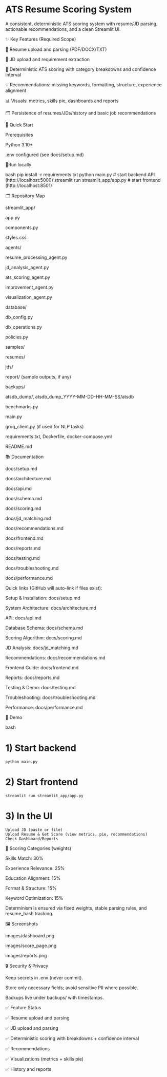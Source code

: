 # ATS Resume Scoring System

A consistent, deterministic ATS scoring system with resume/JD parsing, actionable recommendations, and a clean Streamlit UI.

✨ Key Features (Required Scope)

📄 Resume upload and parsing (PDF/DOCX/TXT)

📑 JD upload and requirement extraction

🎯 Deterministic ATS scoring with category breakdowns and confidence interval

💡 Recommendations: missing keywords, formatting, structure, experience alignment

📊 Visuals: metrics, skills pie, dashboards and reports

🗂️ Persistence of resumes/JDs/history and basic job recommendations

🚀 Quick Start

Prerequisites

Python 3.10+

.env configured (see docs/setup.md)

🎈Run locally

bash
pip install -r requirements.txt
python main.py                      # start backend API (http://localhost:5000)
streamlit run streamlit_app/app.py  # start frontend (http://localhost:8501)

🗂️ Repository Map

streamlit_app/

app.py

components.py

styles.css

agents/

resume_processing_agent.py

jd_analysis_agent.py

ats_scoring_agent.py

improvement_agent.py

visualization_agent.py

database/

db_config.py

db_operations.py

policies.py

samples/

resumes/

jds/

report/ (sample outputs, if any)

backups/

atsdb_dump/, atsdb_dump_YYYY-MM-DD-HH-MM-SS/atsdb

benchmarks.py

main.py

groq_client.py (if used for NLP tasks)

requirements.txt, Dockerfile, docker-compose.yml

README.md

📚 Documentation

docs/setup.md

docs/architecture.md

docs/api.md

docs/schema.md

docs/scoring.md

docs/jd_matching.md

docs/recommendations.md

docs/frontend.md

docs/reports.md

docs/testing.md

docs/troubleshooting.md

docs/performance.md

Quick links (GitHub will auto-link if files exist):

Setup & Installation: docs/setup.md

System Architecture: docs/architecture.md

API: docs/api.md

Database Schema: docs/schema.md

Scoring Algorithm: docs/scoring.md

JD Analysis: docs/jd_matching.md

Recommendations: docs/recommendations.md

Frontend Guide: docs/frontend.md

Reports: docs/reports.md

Testing & Demo: docs/testing.md

Troubleshooting: docs/troubleshooting.md

Performance: docs/performance.md

🧭 Demo

bash
# 1) Start backend
    python main.py

# 2) Start frontend
    streamlit run streamlit_app/app.py

# 3) In the UI
    Upload JD (paste or file)
    Upload Resume & Get Score (view metrics, pie, recommendations)
    Check Dashboard/Reports

🧮 Scoring Categories (weights)

Skills Match: 30%

Experience Relevance: 25%

Education Alignment: 15%

Format & Structure: 15%

Keyword Optimization: 15%

Determinism is ensured via fixed weights, stable parsing rules, and resume_hash tracking.

🖼️ Screenshots

images/dashboard.png

images/score_page.png

images/reports.png

🔒 Security & Privacy

Keep secrets in .env (never commit).

Store only necessary fields; avoid sensitive PII where possible.

Backups live under backups/ with timestamps.

✅ Feature Status

✅ Resume upload and parsing

✅ JD upload and parsing

✅ Deterministic scoring with breakdowns + confidence interval

✅ Recommendations

✅ Visualizations (metrics + skills pie)

✅ History and reports


